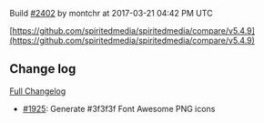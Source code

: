 Build [#2402](https://circleci.com/gh/spiritedmedia/spiritedmedia/2402) by montchr at 2017-03-21 04:42 PM UTC

[https://github.com/spiritedmedia/spiritedmedia/compare/v5.4.9](https://github.com/spiritedmedia/spiritedmedia/compare/v5.4.9)
## Change log
[Full Changelog](https://github.com/spiritedmedia/spiritedmedia/compare/v5.4.8...v5.4.9)

 - [#1925](https://github.com/spiritedmedia/spiritedmedia/pull/1925): Generate #3f3f3f Font Awesome PNG icons
